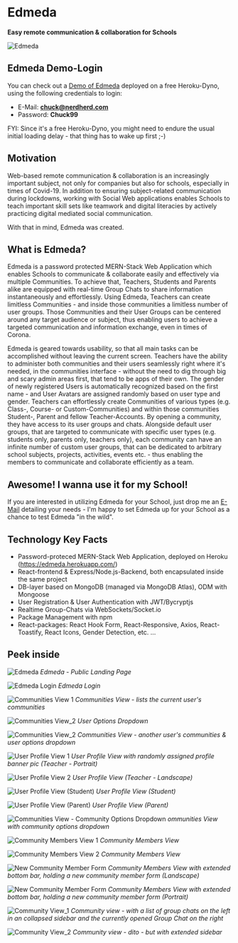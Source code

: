 # Edmeda

**Easy remote communication & collaboration for Schools**

 

![Edmeda](https://user-images.githubusercontent.com/126368/147595223-19e3d8a2-502a-41bb-a713-8ad30b91fe5f.png)
 
 



## Edmeda Demo-Login

You can check out a [Demo of Edmeda](https://edmeda.herokuapp.com/) deployed on a free Heroku-Dyno, using the following credentials to login:

- E-Mail: **chuck@nerdherd.com**
- Password: **Chuck99**

FYI: Since it's a free Heroku-Dyno, you might need to endure the usual initial loading delay - that thing has to wake up first ;-)  

## Motivation

Web-based remote communication & collaboration is an increasingly important subject, not only for companies but also for schools, especially in times of Covid-19. In addition to ensuring subject-related communication during lockdowns, working with Social Web applications enables Schools to teach important skill sets like teamwork and digital literacies by actively practicing digital mediated social communication.  

With that in mind, Edmeda was created.

## What is Edmeda?

Edmeda is a password protected MERN-Stack Web Application which enables Schools to communicate & collaborate easily and effectively via multiple Communities. To achieve that, Teachers, Students and Parents alike are equipped with real-time Group Chats to share information instantaneously and effortlessly. Using Edmeda, Teachers can create limitless Communities - and inside those communities a limitless number of user groups. Those Communities and their User Groups can be centered around any target audience or subject, thus enabling users to achieve a targeted communication and information exchange, even in times of Corona.

Edmeda is geared towards usability, so that all main tasks can be accomplished without leaving the current screen. Teachers have the ability to administer both communities and their users seamlessly right where it's needed, in the communities interface - without the need to dig through big and scary admin areas first, that tend to be apps of their own. The gender of newly registered Users is automatically recognized based on the first name - and User Avatars are assigned randomly based on user type and gender. Teachers can effortlessly create Communities of various types (e.g. Class-, Course- or Custom-Communities) and within those communities Student-, Parent and fellow Teacher-Accounts. By opening a community, they have access to its user groups and chats. Alongside default user groups, that are targeted to communicate with specific user types (e.g. students only, parents only, teachers only), each community can have an infinite number of custom user groups, that can be dedicated to arbitrary school subjects, projects, activities, events etc. - thus enabling the members to communicate and collaborate efficiently as a team.

## Awesome! I wanna use it for my School!

If you are interested in utilizing Edmeda for your School, just drop me an [E-Mail](mailto:christian.daum@protonmail.com?subject=[Edmeda]) detailing your needs - I'm happy to set Edmeda up for your School as a chance to test Edmeda "in the wild".

## Technology Key Facts

- Password-proteced MERN-Stack Web Application, deployed on Heroku (https://edmeda.herokuapp.com/)
- React-frontend & Express/Node.js-Backend, both encapsulated inside the same project
- DB-layer based on MongoDB (managed via MongoDB Atlas), ODM with Mongoose
- User Registration & User Authentication with JWT/Bycryptjs
- Realtime Group-Chats via WebSockets/Socket.io
- Package Management with npm
- React-packages: React Hook Form, React-Responsive, Axios, React-Toastify, React Icons, Gender Detection, etc. ...

## Peek inside 

![Edmeda](https://user-images.githubusercontent.com/126368/147595533-fe20e564-26ef-410a-a4c1-57ff640a8a11.png)
*Edmeda - Public Landing Page*

![Edmeda Login](https://user-images.githubusercontent.com/126368/147597851-b24e3f56-3680-4d83-8e70-70e6fbda877a.png)
*Edmeda Login*
 
![Communities View 1](https://user-images.githubusercontent.com/126368/147597847-b5fd4d67-f99f-4427-95c8-6ee7eaadbcf4.png)
*Communities View - lists the current user's communities*

![Communities View_2](https://user-images.githubusercontent.com/126368/147594763-d1903a47-02e7-42ed-be36-073e681bdd92.png)
*User Options Dropdown*

![Communities View_2](https://user-images.githubusercontent.com/126368/147594761-7bab0c70-3fa0-42bf-8d9b-cb55aa340da9.png)
*Communities View - another user's communities & user options dropdown*

![User Profile View 1](https://user-images.githubusercontent.com/126368/147591867-fb4e8cf9-c9d7-409a-bbed-047e1c6020b0.png)
*User Profile View with randomly assigned profile banner pic (Teacher - Portrait)*

![User Profile View 2](https://user-images.githubusercontent.com/126368/147591865-773a5627-64d1-47af-b84d-c5c72056c273.png)
*User Profile View (Teacher - Landscape)*

![User Profile View (Student)](https://user-images.githubusercontent.com/126368/147594323-83451ef2-dfa2-4909-b0e8-65e5c3301e62.png)
*User Profile View (Student)*

![User Profile View (Parent)](https://user-images.githubusercontent.com/126368/147594142-0c2b3d6f-2a6e-4b63-ae39-62b3aac2e6c4.png)
*User Profile View (Parent)*

![Communities View - Community Options Dropdown](https://user-images.githubusercontent.com/126368/147598501-31bbf2a6-f856-4079-a90f-f5fa413c1811.png)
*ommunities View with community options dropdown*

![Community Members View 1](https://user-images.githubusercontent.com/126368/147598500-1391c9b2-a1e2-41c6-b496-84fcae7192b0.png)
*Community Members View*

![Community Members View 2](https://user-images.githubusercontent.com/126368/147598498-ae09ad26-99a3-455c-844a-4caa27ca2b71.png)
*Community Members View*
 
![New Community Member Form](https://user-images.githubusercontent.com/126368/147600246-c90f25a7-972f-4f1f-91bd-629ec2cfffb7.png)
*Community Members View with extended bottom bar, holding a new community member form (Landscape)*

![New Community Member Form](https://user-images.githubusercontent.com/126368/147600172-2576a32c-8bc1-4666-867f-0c11d9c069b3.png)
*Community Members View with extended bottom bar, holding a new community member form (Portrait)*

![Community View_1](https://user-images.githubusercontent.com/126368/147611524-fc6dcc8d-f34a-49a2-a7e6-64e7775ac299.png)
*Community view - with a list of group chats on the left in an collapsed sidebar and the currently opened Group Chat on the right*

![Community View_2](https://user-images.githubusercontent.com/126368/147611561-1ac762f0-fecc-41b3-b59c-00c55ad37034.png)
*Community view - dito - but with extended sidebar*


